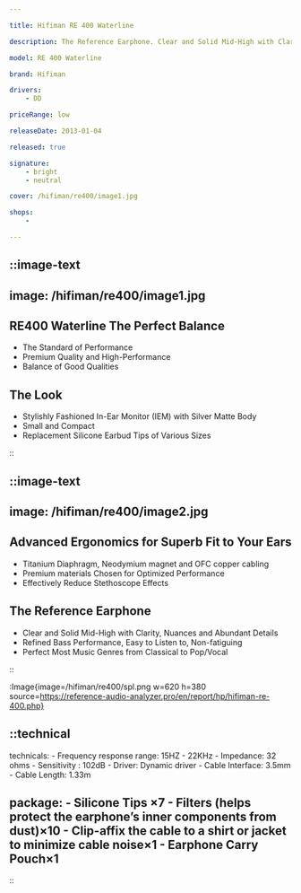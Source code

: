 ```yaml
---

title: Hifiman RE 400 Waterline

description: The Reference Earphone. Clear and Solid Mid-High with Clarity, Nuances and Abundant Details. Refined Bass Performance, Easy to Listen to, Non-fatiguing. Perfect Most Music Genres from Classical to Pop/Vocal

model: RE 400 Waterline 

brand: Hifiman

drivers: 
    - DD

priceRange: low

releaseDate: 2013-01-04

released: true

signature:
    - bright
    - neutral

cover: /hifiman/re400/image1.jpg

shops:
    - 

---
```


::image-text
---
image: /hifiman/re400/image1.jpg 
---

## RE400  Waterline The Perfect Balance

- The Standard of Performance
- Premium Quality and High-Performance
- Balance of Good Qualities

## The Look
- Stylishly Fashioned In-Ear Monitor (IEM) with Silver Matte Body
- Small and Compact
- Replacement Silicone Earbud Tips of Various Sizes

::

::image-text
---
image: /hifiman/re400/image2.jpg
---

## Advanced Ergonomics for Superb Fit to Your Ears
- Titanium Diaphragm, Neodymium magnet and OFC copper cabling
- Premium materials Chosen for Optimized Performance
- Effectively Reduce Stethoscope Effects

## The Reference Earphone
- Clear and Solid Mid-High with Clarity, Nuances and Abundant Details
- Refined Bass Performance, Easy to Listen to, Non-fatiguing
- Perfect Most Music Genres from Classical to Pop/Vocal

:: 

:Image{image=/hifiman/re400/spl.png w=620 h=380 source=https://reference-audio-analyzer.pro/en/report/hp/hifiman-re-400.php}

::technical
---
technicals:
    - Frequency response range: 15HZ - 22KHz
    - Impedance: 32 ohms
    - Sensitivity : 102dB
    - Driver: Dynamic driver
    - Cable Interface: 3.5mm
    - Cable Length: 1.33m

package:
    - Silicone Tips ×7
    - Filters (helps protect the earphone’s inner components from dust)×10
    - Clip-affix the cable to a shirt or jacket to minimize cable noise×1
    - Earphone Carry Pouch×1
---
::